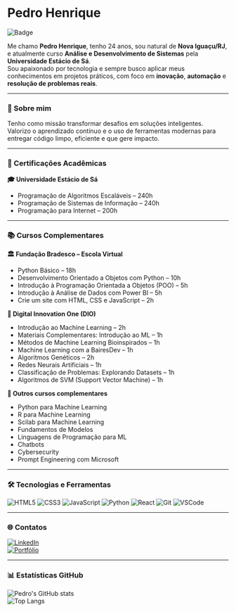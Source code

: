 # Pedro Henrique

![Badge](https://img.shields.io/badge/Desenvolvedor%20FullStack%20--%20em%20formação-blue)

Me chamo **Pedro Henrique**, tenho 24 anos, sou natural de **Nova Iguaçu/RJ**, e atualmente curso **Análise e Desenvolvimento de Sistemas** pela **Universidade Estácio de Sá**.  
Sou apaixonado por tecnologia e sempre busco aplicar meus conhecimentos em projetos práticos, com foco em **inovação**, **automação** e **resolução de problemas reais**.

---

### 🚀 Sobre mim

Tenho como missão transformar desafios em soluções inteligentes.  
Valorizo o aprendizado contínuo e o uso de ferramentas modernas para entregar código limpo, eficiente e que gere impacto.

---

### 📜 Certificações Acadêmicas

**🎓 Universidade Estácio de Sá**
- Programação de Algoritmos Escaláveis – 240h  
- Programação de Sistemas de Informação – 240h  
- Programação para Internet – 200h  

---

### 📚 Cursos Complementares

**🏛 Fundação Bradesco – Escola Virtual**
- Python Básico – 18h  
- Desenvolvimento Orientado a Objetos com Python – 10h  
- Introdução à Programação Orientada a Objetos (POO) – 5h  
- Introdução à Análise de Dados com Power BI – 5h  
- Crie um site com HTML, CSS e JavaScript – 2h  

**🧠 Digital Innovation One (DIO)**
- Introdução ao Machine Learning – 2h  
- Materiais Complementares: Introdução ao ML – 1h  
- Métodos de Machine Learning Bioinspirados – 1h  
- Machine Learning com a BairesDev – 1h  
- Algoritmos Genéticos – 2h  
- Redes Neurais Artificiais – 1h  
- Classificação de Problemas: Explorando Datasets – 1h  
- Algoritmos de SVM (Support Vector Machine) – 1h  

**📌 Outros cursos complementares**
- Python para Machine Learning  
- R para Machine Learning  
- Scilab para Machine Learning  
- Fundamentos de Modelos  
- Linguagens de Programação para ML  
- Chatbots  
- Cybersecurity  
- Prompt Engineering com Microsoft  

---

### 🛠️ Tecnologias e Ferramentas

![HTML5](https://img.shields.io/badge/-HTML5-E34F26?style=flat&logo=html5&logoColor=white)
![CSS3](https://img.shields.io/badge/-CSS3-1572B6?style=flat&logo=css3)
![JavaScript](https://img.shields.io/badge/-JavaScript-F7DF1E?style=flat&logo=javascript&logoColor=black)
![Python](https://img.shields.io/badge/-Python-3776AB?style=flat&logo=python)
![React](https://img.shields.io/badge/-React-61DAFB?style=flat&logo=react&logoColor=black)
![Git](https://img.shields.io/badge/-Git-F05032?style=flat&logo=git&logoColor=white)
![VSCode](https://img.shields.io/badge/-VSCode-007ACC?style=flat&logo=visual-studio-code)

---

### 🌐 Contatos

[![LinkedIn](https://img.shields.io/badge/-LinkedIn-0A66C2?style=flat&logo=linkedin&logoColor=white)](https://www.linkedin.com/in/pedro-henrique-711592276)  
[![Portfólio](https://img.shields.io/badge/-Portfólio-24292F?style=flat&logo=google&logoColor=white)](https://sites.google.com/view/pedro8246/p%C3%A1gina-inicial)

---

### 📊 Estatísticas GitHub

![Pedro's GitHub stats](https://github-readme-stats.vercel.app/api?username=Pedro-hpa&show_icons=true&theme=dark)  
![Top Langs](https://github-readme-stats.vercel.app/api/top-langs/?username=Pedro-hpa&layout=compact&theme=dark)
